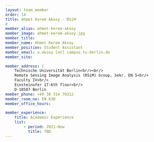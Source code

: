 ```yaml
---
layout: team_member
order: 14
title: Ahmet Kerem Aksoy - RSiM
#
member_alias: ahmet-kerem-aksoy
member_image: ahmet-kerem-aksoy.jpg
member_title:
member_name: Ahmet Kerem Aksoy
member_position: Student Assistant
member_email: a.aksoy [at] campus.tu-berlin.de
member_site:

member_address: |
    Technische Universität Berlin<br/><br/>
    Remote Sensing Image Analysis (RSiM) Group, Sekr. EN 5<br/>
    Faculty IV<br/>
    Einsteinufer 17-6th floor<br/>
    D-10587 Berlin
member_phone: +49 30 314 70312
member_room_no: EN 630
member_office_hours:

member_experience:
    title: Academic Experience
    list:
        - period: 2021-Now
          title: TBD.
---
```

